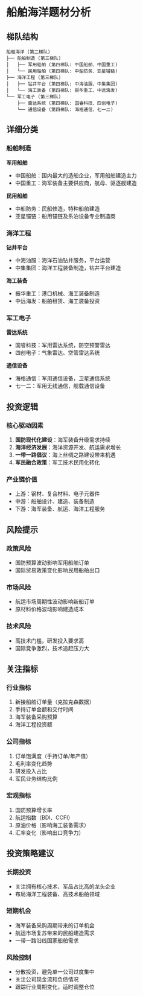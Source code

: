 # 船舶海洋题材分析

## 梯队结构
```
船舶海洋 (第二梯队)
├── 船舶制造 (第三梯队)
│   ├── 军用船舶 (第四梯队: 中国船舶、中国重工)
│   └── 民用船舶 (第四梯队: 中船防务、亚星锚链)
├── 海洋工程 (第三梯队)
│   ├── 钻井平台 (第四梯队: 中海油服、中集集团)
│   └── 海工装备 (第四梯队: 振华重工、中远海发)
└── 军工电子 (第三梯队)
    ├── 雷达系统 (第四梯队: 国睿科技、四创电子)
    └── 通信设备 (第四梯队: 海格通信、七一二)
```

## 详细分类

### 船舶制造
**军用船舶**
- 中国船舶：国内最大的造船企业，军用船舶建造主力
- 中国重工：海军装备主要供应商，航母、驱逐舰建造

**民用船舶**
- 中船防务：民船修造，特种船舶建造
- 亚星锚链：船用锚链及系泊设备专业制造商

### 海洋工程
**钻井平台**
- 中海油服：海洋石油钻井服务，平台运营
- 中集集团：海洋工程装备制造，钻井平台建造

**海工装备**
- 振华重工：港口机械、海工装备制造
- 中远海发：船舶租赁、海工装备投资

### 军工电子
**雷达系统**
- 国睿科技：军用雷达系统，防空预警雷达
- 四创电子：气象雷达、空管雷达系统

**通信设备**
- 海格通信：军用通信设备，卫星通信系统
- 七一二：军用无线通信，舰载通信设备

## 投资逻辑

### 核心驱动因素
1. **国防现代化建设**：海军装备升级需求持续
2. **海洋经济发展**：海洋资源开发、航运需求增长
3. **一带一路倡议**：海上丝绸之路建设带来机遇
4. **军民融合政策**：军工技术民用化转化

### 产业链价值
- 上游：钢材、复合材料、电子元器件
- 中游：船舶设计、建造、装备制造
- 下游：海军装备、航运、海洋工程服务

## 风险提示

### 政策风险
- 国防预算波动影响军用船舶订单
- 国际贸易政策变化影响民用船舶出口

### 市场风险
- 航运市场周期性波动影响新船订单
- 原材料价格波动影响建造成本

### 技术风险
- 高技术门槛，研发投入要求高
- 国际竞争激烈，技术追赶压力大

## 关注指标

### 行业指标
1. 新接船舶订单量（克拉克森数据）
2. 手持订单金额和交付时间
3. 海军装备采购预算
4. 海洋工程投资额

### 公司指标
1. 订单饱满度（手持订单/年产值）
2. 毛利率变化趋势
3. 研发投入占比
4. 军民业务结构比例

### 宏观指标
1. 国防预算增长率
2. 航运指数（BDI、CCFI）
3. 原油价格（影响海工装备需求）
4. 汇率变化（影响出口竞争力）

## 投资策略建议

### 长期投资
- 关注拥有核心技术、军品占比高的龙头企业
- 布局海洋工程装备、高技术船舶领域

### 短期机会
- 海军装备采购周期带来的订单机会
- 航运市场复苏带来的民船建造需求
- 一带一路沿线国家船舶需求

### 风险控制
- 分散投资，避免单一公司过度集中
- 关注公司现金流和负债情况
- 跟踪行业周期变化，适时调整仓位
